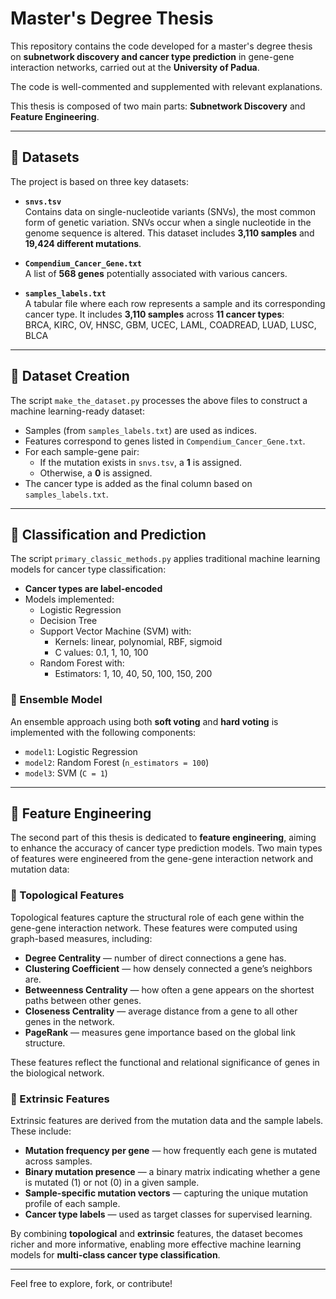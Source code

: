 # Master's Degree Thesis

This repository contains the code developed for a master's degree thesis on **subnetwork discovery and cancer type prediction** in gene-gene interaction networks, carried out at the **University of Padua**.

The code is well-commented and supplemented with relevant explanations.

This thesis is composed of two main parts: **Subnetwork Discovery** and **Feature Engineering**.

---

## 📁 Datasets

The project is based on three key datasets:

- **`snvs.tsv`**  
  Contains data on single-nucleotide variants (SNVs), the most common form of genetic variation. SNVs occur when a single nucleotide in the genome sequence is altered. This dataset includes **3,110 samples** and **19,424 different mutations**.

- **`Compendium_Cancer_Gene.txt`**  
  A list of **568 genes** potentially associated with various cancers.

- **`samples_labels.txt`**  
  A tabular file where each row represents a sample and its corresponding cancer type. It includes **3,110 samples** across **11 cancer types**:  
  BRCA, KIRC, OV, HNSC, GBM, UCEC, LAML, COADREAD, LUAD, LUSC, BLCA

---

## 🧪 Dataset Creation

The script `make_the_dataset.py` processes the above files to construct a machine learning-ready dataset:

- Samples (from `samples_labels.txt`) are used as indices.
- Features correspond to genes listed in `Compendium_Cancer_Gene.txt`.
- For each sample-gene pair:
  - If the mutation exists in `snvs.tsv`, a **1** is assigned.
  - Otherwise, a **0** is assigned.
- The cancer type is added as the final column based on `samples_labels.txt`.

---

## 🤖 Classification and Prediction

The script `primary_classic_methods.py` applies traditional machine learning models for cancer type classification:

- **Cancer types are label-encoded**
- Models implemented:
  - Logistic Regression
  - Decision Tree
  - Support Vector Machine (SVM) with:
    - Kernels: linear, polynomial, RBF, sigmoid
    - C values: 0.1, 1, 10, 100
  - Random Forest with:
    - Estimators: 1, 10, 40, 50, 100, 150, 200

### 🔗 Ensemble Model

An ensemble approach using both **soft voting** and **hard voting** is implemented with the following components:

- `model1`: Logistic Regression  
- `model2`: Random Forest (`n_estimators = 100`)  
- `model3`: SVM (`C = 1`)

---

## 🧠 Feature Engineering

The second part of this thesis is dedicated to **feature engineering**, aiming to enhance the accuracy of cancer type prediction models. Two main types of features were engineered from the gene-gene interaction network and mutation data:

### 🔹 Topological Features

Topological features capture the structural role of each gene within the gene-gene interaction network. These features were computed using graph-based measures, including:

- **Degree Centrality** — number of direct connections a gene has.
- **Clustering Coefficient** — how densely connected a gene’s neighbors are.
- **Betweenness Centrality** — how often a gene appears on the shortest paths between other genes.
- **Closeness Centrality** — average distance from a gene to all other genes in the network.
- **PageRank** — measures gene importance based on the global link structure.

These features reflect the functional and relational significance of genes in the biological network.

### 🔹 Extrinsic Features

Extrinsic features are derived from the mutation data and the sample labels. These include:

- **Mutation frequency per gene** — how frequently each gene is mutated across samples.
- **Binary mutation presence** — a binary matrix indicating whether a gene is mutated (1) or not (0) in a given sample.
- **Sample-specific mutation vectors** — capturing the unique mutation profile of each sample.
- **Cancer type labels** — used as target classes for supervised learning.

By combining **topological** and **extrinsic** features, the dataset becomes richer and more informative, enabling more effective machine learning models for **multi-class cancer type classification**.

---

Feel free to explore, fork, or contribute!
